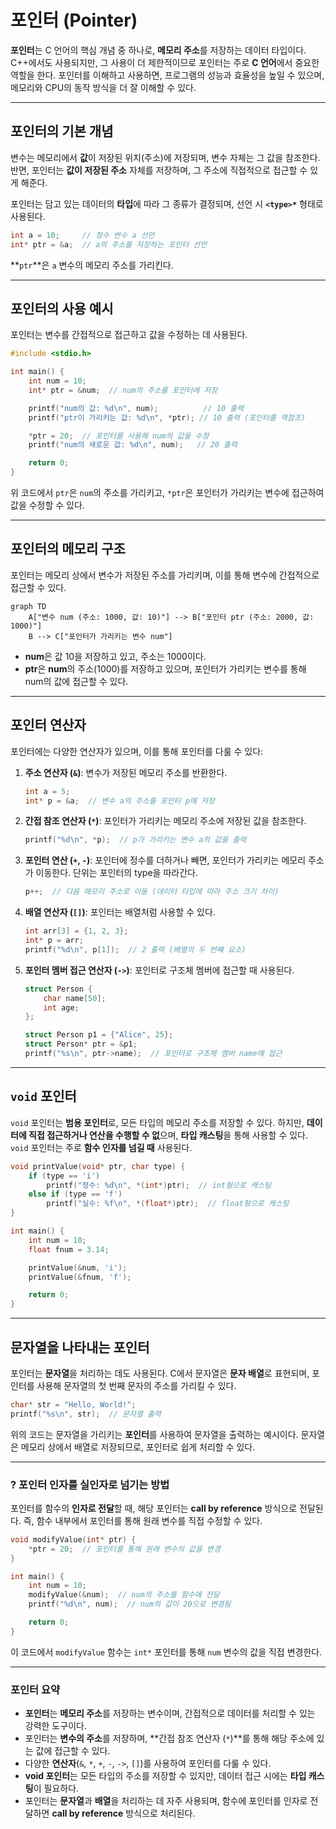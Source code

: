 # 포인터 (Pointer)

**포인터**는 C 언어의 핵심 개념 중 하나로, **메모리 주소**를 저장하는 데이터 타입이다. C++에서도 사용되지만, 그 사용이 더 제한적이므로 포인터는 주로 **C 언어**에서 중요한 역할을 한다. 포인터를 이해하고 사용하면, 프로그램의 성능과 효율성을 높일 수 있으며, 메모리와 CPU의 동작 방식을 더 잘 이해할 수 있다.

---

## 포인터의 기본 개념

변수는 메모리에서 **값**이 저장된 위치(주소)에 저장되며, 변수 자체는 그 값을 참조한다. 반면, 포인터는 **값이 저장된 주소** 자체를 저장하며, 그 주소에 직접적으로 접근할 수 있게 해준다.

포인터는 담고 있는 데이터의 **타입**에 따라 그 종류가 결정되며, 선언 시 **`<type>*`** 형태로 사용된다.

```c
int a = 10;     // 정수 변수 a 선언
int* ptr = &a;  // a의 주소를 저장하는 포인터 선언
```

**`ptr`**은 `a` 변수의 메모리 주소를 가리킨다.

---

## 포인터의 사용 예시

포인터는 변수를 간접적으로 접근하고 값을 수정하는 데 사용된다.

```c
#include <stdio.h>

int main() {
    int num = 10;
    int* ptr = &num;  // num의 주소를 포인터에 저장

    printf("num의 값: %d\n", num);          // 10 출력
    printf("ptr이 가리키는 값: %d\n", *ptr); // 10 출력 (포인터를 역참조)

    *ptr = 20;  // 포인터를 사용해 num의 값을 수정
    printf("num의 새로운 값: %d\n", num);   // 20 출력

    return 0;
}
```

위 코드에서 `ptr`은 `num`의 주소를 가리키고, `*ptr`은 포인터가 가리키는 변수에 접근하여 값을 수정할 수 있다.

---

## 포인터의 메모리 구조

포인터는 메모리 상에서 변수가 저장된 주소를 가리키며, 이를 통해 변수에 간접적으로 접근할 수 있다.

```mermaid
graph TD
    A["변수 num (주소: 1000, 값: 10)"] --> B["포인터 ptr (주소: 2000, 값: 1000)"]
    B --> C["포인터가 가리키는 변수 num"]
```

- **num**은 값 10을 저장하고 있고, 주소는 1000이다.
- **ptr**은 **num**의 주소(1000)를 저장하고 있으며, 포인터가 가리키는 변수를 통해 num의 값에 접근할 수 있다.

---

## 포인터 연산자

포인터에는 다양한 연산자가 있으며, 이를 통해 포인터를 다룰 수 있다:

1. **주소 연산자 (`&`)**: 변수가 저장된 메모리 주소를 반환한다.

   ```c
   int a = 5;
   int* p = &a;  // 변수 a의 주소를 포인터 p에 저장
   ```

2. **간접 참조 연산자 (`*`)**: 포인터가 가리키는 메모리 주소에 저장된 값을 참조한다.

   ```c
   printf("%d\n", *p);  // p가 가리키는 변수 a의 값을 출력
   ```

3. **포인터 연산 (`+`, `-`)**: 포인터에 정수를 더하거나 빼면, 포인터가 가리키는 메모리 주소가 이동한다. 단위는 포인터의 type을 따라간다.

   ```c
   p++;  // 다음 메모리 주소로 이동 (데이터 타입에 따라 주소 크기 차이)
   ```

4. **배열 연산자 (`[]`)**: 포인터는 배열처럼 사용할 수 있다.

   ```c
   int arr[3] = {1, 2, 3};
   int* p = arr;
   printf("%d\n", p[1]);  // 2 출력 (배열의 두 번째 요소)
   ```

5. **포인터 멤버 접근 연산자 (`->`)**: 포인터로 구조체 멤버에 접근할 때 사용된다.

   ```c
   struct Person {
       char name[50];
       int age;
   };

   struct Person p1 = {"Alice", 25};
   struct Person* ptr = &p1;
   printf("%s\n", ptr->name);  // 포인터로 구조체 멤버 name에 접근
   ```

---

## `void` 포인터

`void` 포인터는 **범용 포인터**로, 모든 타입의 메모리 주소를 저장할 수 있다. 하지만, **데이터에 직접 접근하거나 연산을 수행할 수 없**으며, **타입 캐스팅**을 통해 사용할 수 있다. `void` 포인터는 주로 **함수 인자를 넘길 때** 사용된다.

```c
void printValue(void* ptr, char type) {
    if (type == 'i')
        printf("정수: %d\n", *(int*)ptr);  // int형으로 캐스팅
    else if (type == 'f')
        printf("실수: %f\n", *(float*)ptr);  // float형으로 캐스팅
}

int main() {
    int num = 10;
    float fnum = 3.14;

    printValue(&num, 'i');
    printValue(&fnum, 'f');

    return 0;
}
```

---

## 문자열을 나타내는 포인터

포인터는 **문자열**을 처리하는 데도 사용된다. C에서 문자열은 **문자 배열**로 표현되며, 포인터를 사용해 문자열의 첫 번째 문자의 주소를 가리킬 수 있다.

```c
char* str = "Hello, World!";
printf("%s\n", str);  // 문자열 출력
```

위의 코드는 문자열을 가리키는 **포인터**를 사용하여 문자열을 출력하는 예시이다. 문자열은 메모리 상에서 배열로 저장되므로, 포인터로 쉽게 처리할 수 있다.

---

### ? 포인터 인자를 실인자로 넘기는 방법

포인터를 함수의 **인자로 전달**할 때, 해당 포인터는 **call by reference** 방식으로 전달된다. 즉, 함수 내부에서 포인터를 통해 원래 변수를 직접 수정할 수 있다.

```c
void modifyValue(int* ptr) {
    *ptr = 20;  // 포인터를 통해 원래 변수의 값을 변경
}

int main() {
    int num = 10;
    modifyValue(&num);  // num의 주소를 함수에 전달
    printf("%d\n", num);  // num의 값이 20으로 변경됨

    return 0;
}
```

이 코드에서 `modifyValue` 함수는 `int*` 포인터를 통해 `num` 변수의 값을 직접 변경한다.

---

### 포인터 요약

- **포인터**는 **메모리 주소**를 저장하는 변수이며, 간접적으로 데이터를 처리할 수 있는 강력한 도구이다.
- 포인터는 **변수의 주소**를 저장하며, **간접 참조 연산자 (`*`)**를 통해 해당 주소에 있는 값에 접근할 수 있다.
- 다양한 **연산자**(`&`, `*`, `+`, `-`, `->`, `[]`)를 사용하여 포인터를 다룰 수 있다.
- **void 포인터**는 모든 타입의 주소를 저장할 수 있지만, 데이터 접근 시에는 **타입 캐스팅**이 필요하다.
- 포인터는 **문자열**과 **배열**을 처리하는 데 자주 사용되며, 함수에 포인터를 인자로 전달하면 **call by reference** 방식으로 처리된다.
